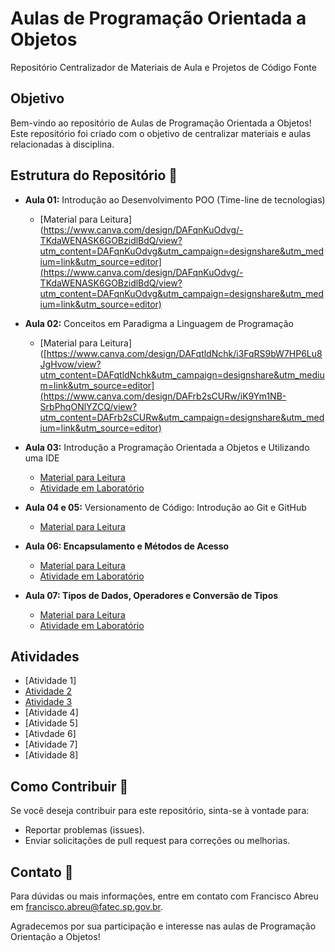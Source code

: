 # Aulas de Programação Orientada a Objetos
Repositório Centralizador de Materiais de Aula e Projetos de Código Fonte


## Objetivo
Bem-vindo ao repositório de Aulas de Programação Orientada a Objetos! Este repositório foi criado com o objetivo de centralizar materiais e aulas relacionadas à disciplina.


## Estrutura do Repositório 📁
 - <b>Aula 01:</b> Introdução ao Desenvolvimento POO (Time-line de tecnologias)
     -   [Material para Leitura](https://www.canva.com/design/DAFqnKuOdvg/-TKdaWENASK6GOBzidlBdQ/view?utm_content=DAFqnKuOdvg&utm_campaign=designshare&utm_medium=link&utm_source=editor](https://www.canva.com/design/DAFqnKuOdvg/-TKdaWENASK6GOBzidlBdQ/view?utm_content=DAFqnKuOdvg&utm_campaign=designshare&utm_medium=link&utm_source=editor)

 - <b>Aula 02:</b> Conceitos em Paradigma a Linguagem de Programação
      -   [Material para Leitura]([https://www.canva.com/design/DAFqtldNchk/i3FqRS9bW7HP6Lu8JgHvow/view?utm_content=DAFqtldNchk&utm_campaign=designshare&utm_medium=link&utm_source=editor](https://www.canva.com/design/DAFrb2sCURw/iK9Ym1NB-SrbPhqONlYZCQ/view?utm_content=DAFrb2sCURw&utm_campaign=designshare&utm_medium=link&utm_source=editor)

 - <b>Aula 03:</b> Introdução a Programação Orientada a Objetos e Utilizando uma IDE
   - [Material para Leitura]([https://www.canva.com/design/DAFrb2sCURw/iK9Ym1NB-SrbPhqONlYZCQ/view?utm_content=DAFrb2sCURw&utm_campaign=designshare&utm_medium=link&utm_source=editor](https://www.canva.com/design/DAFrb2sCURw/iK9Ym1NB-SrbPhqONlYZCQ/view?utm_content=DAFrb2sCURw&utm_campaign=designshare&utm_medium=link&utm_source=editor))
   - [Atividade em Laboratório](https://github.com/FATECFV2024/poo-central-2024/tree/main/Aula%2003%20-%20Ola%20Mundo)

 - <b>Aula 04 e 05:</b> Versionamento de Código: Introdução ao Git e GitHub
   - [Material para Leitura]([https://www.canva.com/design/DAFsHiwdCjg/oiUGwQN0FlOEWFm1KFjQ9A/view?utm_content=DAFsHiwdCjg&utm_campaign=designshare&utm_medium=link&utm_source=editor](https://www.canva.com/design/DAFsHiwdCjg/oiUGwQN0FlOEWFm1KFjQ9A/view?utm_content=DAFsHiwdCjg&utm_campaign=designshare&utm_medium=link&utm_source=editor))

 - <b>Aula 06: Encapsulamento e Métodos de Acesso</b>
     - [Material para Leitura]([https://www.canva.com/design/DAFsxAhFaX8/YmINVSVouQNaTFoSbQPQhw/edit?utm_content=DAFsxAhFaX8&utm_campaign=designshare&utm_medium=link2&utm_source=sharebutton](https://www.canva.com/design/DAFsr2Dl6zA/ACuec9SdKpn1LuG_tvmHXw/view?utm_content=DAFsr2Dl6zA&utm_campaign=designshare&utm_medium=link&utm_source=editor)) 
     - [Atividade em Laboratório]()
 
 - <b>Aula 07: Tipos de Dados, Operadores e  Conversão de Tipos</b>
     - [Material para Leitura]([https://www.canva.com/design/DAFsxAhFaX8/YmINVSVouQNaTFoSbQPQhw/edit?utm_content=DAFsxAhFaX8&utm_campaign=designshare&utm_medium=link2&utm_source=sharebutton](https://www.canva.com/design/DAFsxAhFaX8/e9EKve7Slv-5IQY7p1-DSg/view?utm_content=DAFsxAhFaX8&utm_campaign=designshare&utm_medium=link&utm_source=editor)) 
     - [Atividade em Laboratório]()     
 
## Atividades
- [Atividade 1]
- [Atividade 2](https://classroom.github.com/a/rnoPVYPa) 
- [Atividade 3](https://classroom.github.com/a/3YVg2wK-)
- [Atividade 4]
- [Atividade 5]
- [Ativdade 6]
- [Atividade 7]
- [Atividade 8]
  
## Como Contribuir 👥
Se você deseja contribuir para este repositório, sinta-se à vontade para:

- Reportar problemas (issues).
- Enviar solicitações de pull request para correções ou melhorias.

## Contato 📨
Para dúvidas ou mais informações, entre em contato com Francisco Abreu em francisco.abreu@fatec.sp.gov.br.

Agradecemos por sua participação e interesse nas aulas de Programação Orientação a Objetos! 
